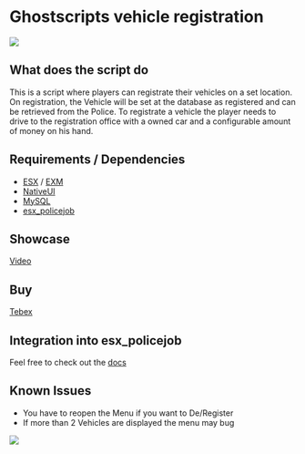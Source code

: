 # Ghostscripts vehicle registration

![](https://i.imgur.com/UyG3eav.png)

## What does the script do

This is a script where players can registrate their vehicles on a set location. On registration, the Vehicle will be set at the database as registered and can be retrieved from the Police. To registrate a vehicle the player needs to drive to the registration office with a owned car and a configurable amount of money on his hand.

## Requirements / Dependencies

* [ESX](https://github.com/esx-framework/esx-legacy) / [EXM](https://github.com/extendedmode/extendedmode)
* [NativeUI](https://github.com/FrazzIe/NativeUILua)
* [MySQL](https://github.com/brouznouf/fivem-mysql-async)
* [esx_policejob](https://github.com/esx-framework/esx-legacy/tree/main/%5Besx_addons%5D/esx_policejob)

## Showcase

[Video](https://youtu.be/mTxP8uSGqX0)

## Buy

[Tebex](https://ghostscripts.tebex.io/package/4573131)

## Integration into esx_policejob

Feel free to check out the [docs](https://docs.ghostscripts.xyz/paid-scripts/vehicle-registration#3-step-integrate-esx_policejob)

## Known Issues

* You have to reopen the Menu if you want to De/Register
* If more than 2 Vehicles are displayed the menu may bug

![](https://i.imgur.com/2ZRRWSF.png)

